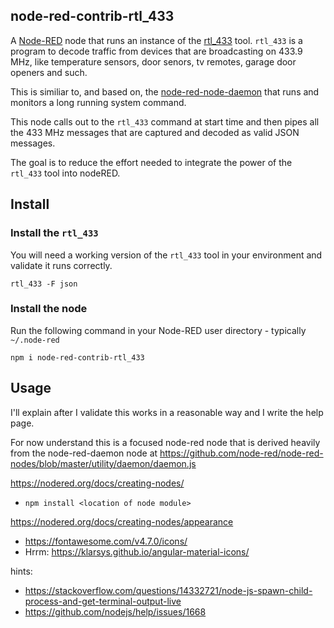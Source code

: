 ## node-red-contrib-rtl\_433 

A [Node-RED](https://nodered.org/) node that runs an instance of the
[rtl\_433](https://github.com/merbanan/rtl_433) tool.  `rtl_433` is a program to
decode traffic from devices that are broadcasting on 433.9 MHz, like temperature
sensors, door senors, tv remotes, garage door openers and such.

This is similiar to, and based on, the
[node-red-node-daemon](https://github.com/node-red/node-red-nodes/tree/master/utility/daemon)
that runs and monitors a long running system command.

This node calls out to the `rtl_433` command at start time and then pipes all
the 433 MHz messages that are captured and decoded as valid JSON messages.

The goal is to reduce the effort needed to integrate the power of the `rtl_433` tool into
nodeRED. 

## Install

###  Install the `rtl_433`

You will need a working version of the `rtl_433` tool in your environment and validate it runs correctly.

```
rtl_433 -F json
```

### Install the node

Run the following command in your Node-RED user directory - typically
`~/.node-red`
```
npm i node-red-contrib-rtl_433
```

## Usage

I'll explain after I validate this works in a reasonable way and I write the
help page.

For now understand this is a focused node-red node that is derived heavily from
the node-red-daemon node at https://github.com/node-red/node-red-nodes/blob/master/utility/daemon/daemon.js

https://nodered.org/docs/creating-nodes/
* `npm install <location of node module>`

https://nodered.org/docs/creating-nodes/appearance
* https://fontawesome.com/v4.7.0/icons/
* Hrrm: https://klarsys.github.io/angular-material-icons/

hints:
* https://stackoverflow.com/questions/14332721/node-js-spawn-child-process-and-get-terminal-output-live
* https://github.com/nodejs/help/issues/1668
